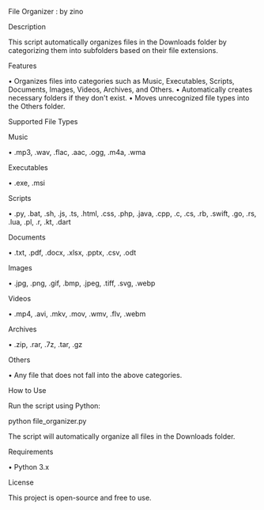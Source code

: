 File Organizer : by zino


Description

This script automatically organizes files in the Downloads folder by categorizing them into subfolders based on their file extensions.

Features

• Organizes files into categories such as Music, Executables, Scripts, Documents, Images, Videos, Archives, and Others.
• Automatically creates necessary folders if they don't exist.
• Moves unrecognized file types into the Others folder.

Supported File Types

Music

• .mp3, .wav, .flac, .aac, .ogg, .m4a, .wma

Executables

• .exe, .msi

Scripts

• .py, .bat, .sh, .js, .ts, .html, .css, .php, .java, .cpp, .c, .cs, .rb, .swift, .go, .rs, .lua, .pl, .r, .kt, .dart

Documents

• .txt, .pdf, .docx, .xlsx, .pptx, .csv, .odt

Images

• .jpg, .png, .gif, .bmp, .jpeg, .tiff, .svg, .webp

Videos

• .mp4, .avi, .mkv, .mov, .wmv, .flv, .webm

Archives

• .zip, .rar, .7z, .tar, .gz

Others

• Any file that does not fall into the above categories.

How to Use

Run the script using Python:

python file_organizer.py

The script will automatically organize all files in the Downloads folder.

Requirements

• Python 3.x

License

This project is open-source and free to use.

